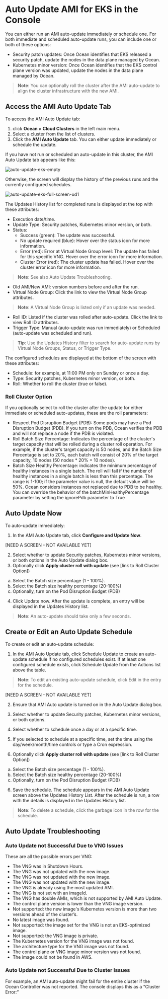 <meta name=“robots” content=“noindex”>

#  Auto Update AMI for EKS in the Console

You can either run an AMI auto-update immediately or schedule one. For both immediate and scheduled auto-update runs, you can include one or both of these options:

* Security patch updates: Once Ocean identifies that EKS released a security patch, update the nodes in the data plane managed by Ocean.
* Kubernetes minor version: Once Ocean identifies that the EKS control plane version was updated, update the nodes in the data plane managed by Ocean.

>**Note**: You can optionally roll the cluster after the AMI auto-update to align the cluster infrastructure with the new AMI.

## Access the AMI Auto Update Tab

To access the AMI Auto Update tab:

1. click **Ocean > Cloud Clusters** in the left main menu.
2. Select a cluster from the list of clusters.
3. Click the **AMI Auto Update** tab. You can either update immediately or schedule the update.

If you have not run or scheduled an auto-update in this cluster, the AMI Auto Update tab appears like this:

![auto-update-eks-empty](https://github.com/user-attachments/assets/7a66a14c-007d-4e0a-b771-751427e434e3)

Otherwise, the screen will display the history of the previous runs and the currently configured schedules.

![auto-update-eks-full-screen-ud1](https://github.com/user-attachments/assets/c2a70b0e-43e7-46c5-a608-4e696df3bc2a)

The Updates History list for completed runs is displayed at the top with these attributes:

* Execution date/time.
* Update Type: Security patches, Kubernetes minor version, or both.
* Status:
  * Success (green): The update was successful.
  * No update required (blue): Hover over the status icon for more information.
  * Error (red): Error at Virtual Node Group level: The update has failed for this specific VNG. Hover over the error icon for more information.
  * Cluster Error (red): The cluster update has failed. Hover over the cluster error icon for more information.

>**Note**: See also Auto Update Troubleshooting.

* Old AMI/New AMI: version numbers before and after the run.
* Virtual Node Group: Click the link to view the Virtual Node Group attributes.

>**Note**: A Virtual Node Group is listed only if an update was needed.

* Roll ID: Listed if the cluster was rolled after auto-update. Click the link to view Roll ID attributes.
* Trigger Type: Manual (auto-update was run immediately) or Scheduled (auto-update was scheduled and run).


>**Tip**: Use the Updates History filter to search for auto-update runs by Virtual Node Groups, Status, or Trigger Type.

The configured schedules are displayed at the bottom of the screen with these attributes:

* Schedule: for example, at 11:00 PM only on Sunday or once a day.
* Type: Security patches, Kubernetes minor version, or both.
* Roll: Whether to roll the cluster (true or false).

### Roll Cluster Option

If you optionally select to roll the cluster after the update for either immediate or scheduled auto-updates, these are the roll parameters:

* Respect Pod Disruption Budget (PDB): Some pods may have a Pod Disruption Budget (PDB). If you turn on the PDB, Ocean verifies the PDB and will not replace a node if the PDB is violated.
* Roll Batch Size Percentage: Indicates the percentage of the cluster's target capacity that will be rolled during a cluster roll operation. For example, if the cluster's target capacity is 50 nodes, and the Batch Size Percentage is set to 20%, each batch will consist of 20% of the target capacity, 10 nodes (50 nodes * 20% = 10 nodes).
* Batch Size Healthy Percentage: indicates the minimum percentage of healthy instances in a single batch. The roll will fail if the number of healthy instances in a single batch is less than this percentage. The range is 1-100; if the parameter value is null, the default value will be 50%. Ocean considers instances not replaced due to PDB to be healthy. You can override the behavior of the batchMinHealthyPercentage parameter by setting the ignorePdb parameter to True

## Auto Update Now

To auto-update immediately:

1. In the AMI Auto Update tab, click **Configure and Update Now**.

[NEED A SCREEN - NOT AVAILABLE YET]

2. Select whether to update Security patches, Kubernetes minor versions, or both options in the Auto Update dialog box.
3. Optionally click **Apply cluster roll with update** (see [link to Roll Cluster Option])
  
  <ol style="list-style-type: lower-alpha;">
  <li>Select the Batch size percentage (1 - 100%).</li>
  <li>Select the Batch size healthy percentage (20-100%)</li>
  <li>Optionally, turn on the Pod Disruption Budget (PDB) </li>
  </ol>
  
4. Click Update now. After the update is complete, an entry will be displayed in the Updates History list.

>**Note**: An auto-update should take only a few seconds.

## Create or Edit an Auto Update Schedule

To create or edit an auto-update schedule:

1. In the AMI Auto Update tab, click Schedule Update to create an auto-update schedule if no configured schedules exist. If at least one configured schedule exists, click Schedule Update from the Actions list above the table. 

>**Note**: To edit an existing auto-update schedule, click Edit in the entry for the schedule.

[NEED A SCREEN - NOT AVAILABLE YET]

2. Ensure that AMI Auto update is turned on in the Auto Update dialog box.
3. Select whether to update Security patches, Kubernetes minor versions, or both options.
4. Select whether to schedule once a day or at a specific time. 
4. If you selected to schedule at a specific time, set the time using the day/week/month/time controls or type a Cron expression.

5. Optionally click **Apply cluster roll with update** (see [link to Roll Cluster Option])
  
  <ol style="list-style-type: lower-alpha;">
  <li>Select the Batch size percentage (1 - 100%).</li>
  <li>Select the Batch size healthy percentage (20-100%)</li>
  <li>Optionally, turn on the Pod Disruption Budget (PDB) </li>
  </ol>

6. Save the schedule. The schedule appears in the AMI Auto Update screen above the Updates History List. After the schedule is run, a row with the details is displayed in the Updates History list.

>**Note**: To delete a schedule, click the garbage icon in the row for the schedule.

## Auto Update Troubleshooting

### Auto Update not Successful Due to VNG Issues

These are all the possible errors per VNG:

* The VNG was in Shutdown Hours.
* The VNG was not updated with the new image.
* The VNG was not updated with the new image.
* The VNG was not updated with the new image.
* The VNG is already using the most updated AMI.
* The VNG is not set with an imageId.
* The VNG has double AMIs, which is not supported by AMI Auto Update.
* The control plane version is lower than the VNG image version.
* Not supported: the new image's Kubernetes version is more than two versions ahead of the cluster’s.
* No latest image was found.
* Not supported: the image set for the VNG is not an EKS-optimized image.
* Not supported: the VNG image is private.
* The Kubernetes version for the VNG image was not found.
* The architecture type for the VNG image was not found.
* The control plane or VNG image minor version was not found.
* The image could not be found in AWS.


### Auto Update not Successful Due to Cluster Issues

For example, an AMI auto-update might fail for the entire cluster if the Ocean Controller was not reported. The console displays this as a “Cluster Error:”

